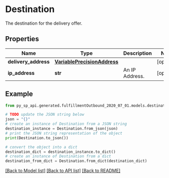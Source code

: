 # Destination

The destination for the delivery offer.

## Properties

Name | Type | Description | Notes
------------ | ------------- | ------------- | -------------
**delivery_address** | [**VariablePrecisionAddress**](VariablePrecisionAddress.md) |  | [optional] 
**ip_address** | **str** | An IP Address. | [optional] 

## Example

```python
from py_sp_api.generated.fulfillmentOutbound_2020_07_01.models.destination import Destination

# TODO update the JSON string below
json = "{}"
# create an instance of Destination from a JSON string
destination_instance = Destination.from_json(json)
# print the JSON string representation of the object
print(Destination.to_json())

# convert the object into a dict
destination_dict = destination_instance.to_dict()
# create an instance of Destination from a dict
destination_from_dict = Destination.from_dict(destination_dict)
```
[[Back to Model list]](../README.md#documentation-for-models) [[Back to API list]](../README.md#documentation-for-api-endpoints) [[Back to README]](../README.md)


